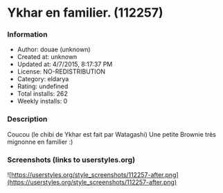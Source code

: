 # Ykhar en familier. (112257)

### Information
- Author: douae (unknown)
- Created at: unknown
- Updated at: 4/7/2015, 8:17:37 PM
- License: NO-REDISTRIBUTION
- Category: eldarya
- Rating: undefined
- Total installs: 262
- Weekly installs: 0


### Description
Coucou
(le chibi de Ykhar est fait par Watagashi)
Une petite Brownie très mignonne en familier :)


### Screenshots (links to userstyles.org)
![https://userstyles.org/style_screenshots/112257-after.png](https://userstyles.org/style_screenshots/112257-after.png)


